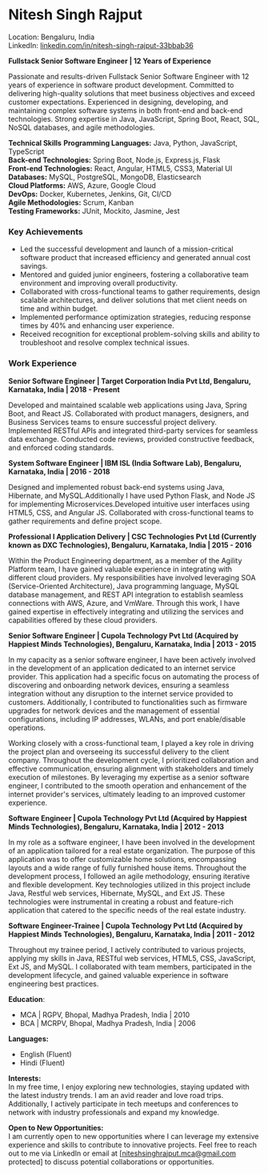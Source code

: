 
# Nitesh Singh Rajput
  Location: Bengaluru, India <br/>
  LinkedIn: [linkedin.com/in/nitesh-singh-rajput-33bbab36](https://www.linkedin.com/in/nitesh-singh-rajput-33bbab36/)

**Fullstack Senior Software Engineer | 12 Years of Experience**
<p>Passionate and results-driven Fullstack Senior Software Engineer with 12 years of experience in software product development. Committed to 
delivering high-quality solutions that meet business objectives and exceed customer expectations. Experienced in designing, developing, and 
maintaining complex software systems in both front-end and back-end technologies. Strong expertise in Java, JavaScript, Spring Boot, React, 
SQL, NoSQL databases, and agile methodologies.</p>

**Technical Skills**
**Programming Languages:** Java, Python, JavaScript, TypeScript <br/>
**Back-end Technologies:** Spring Boot, Node.js, Express.js, Flask <br/>
**Front-end Technologies:** React, Angular, HTML5, CSS3, Material UI <br/>
**Databases:** MySQL, PostgreSQL, MongoDB, Elasticsearch <br/>
**Cloud Platforms:** AWS, Azure, Google Cloud <br/>
**DevOps:** Docker, Kubernetes, Jenkins, Git, CI/CD <br/>
**Agile Methodologies:** Scrum, Kanban <br/>
**Testing Frameworks:** JUnit, Mockito, Jasmine, Jest

### Key Achievements
- Led the successful development and launch of a mission-critical software product that increased efficiency and generated annual cost savings.
- Mentored and guided junior engineers, fostering a collaborative team environment and improving overall productivity.
- Collaborated with cross-functional teams to gather requirements, design scalable architectures, and deliver solutions that met client needs on time and within budget.
- Implemented performance optimization strategies, reducing response times by 40% and enhancing user experience.
- Received recognition for exceptional problem-solving skills and ability to troubleshoot and resolve complex technical issues.

### Work Experience
**Senior Software Engineer | Target Corporation India Pvt Ltd, Bengaluru, Karnataka, India | 2018 - Present**

Developed and maintained scalable web applications using Java, Spring Boot, and React JS.
Collaborated with product managers, designers, and Business Services teams to ensure successful project delivery.
Implemented RESTful APIs and integrated third-party services for seamless data exchange.
Conducted code reviews, provided constructive feedback, and enforced coding standards.

**System Software Engineer | IBM ISL (India Software Lab), Bengaluru, Karnataka, India | 2016 - 2018**

Designed and implemented robust back-end systems using Java, Hibernate, and MySQL.Additionally I have used Python Flask, and Node JS 
for implementing Microservices.Developed intuitive user interfaces using HTML5, CSS, and Angular JS.
Collaborated with cross-functional teams to gather requirements and define project scope.

**Professional I Application Delivery | CSC Technologies Pvt Ltd (Currently known as DXC Technologies), Bengaluru, Karnataka, India | 2015 - 2016**

Within the Product Engineering department, as a member of the Agility Platform team, I have gained valuable experience in integrating 
with different cloud providers. My responsibilities have involved leveraging SOA (Service-Oriented Architecture), Java programming language, 
MySQL database management, and REST API integration to establish seamless connections with AWS, Azure, and VmWare. Through this work, 
I have gained expertise in effectively integrating and utilizing the services and capabilities offered by these cloud providers.

**Senior Software Engineer | Cupola Technology Pvt Ltd (Acquired by Happiest Minds Technologies), Bengaluru, Karnataka, India | 2013 - 2015**

In my capacity as a senior software engineer, I have been actively involved in the development of an application dedicated to an internet 
service provider. This application had a specific focus on automating the process of discovering and onboarding network devices, ensuring a 
seamless integration without any disruption to the internet service provided to customers. Additionally, I contributed to functionalities
such as firmware upgrades for network devices and the management of essential configurations, including IP addresses, WLANs, and port 
enable/disable operations.

Working closely with a cross-functional team, I played a key role in driving the project plan and overseeing its successful delivery to the client company. Throughout the development cycle, I prioritized collaboration and effective communication, ensuring alignment with stakeholders and timely execution of milestones. By leveraging my expertise as a senior software engineer, I contributed to the smooth operation and enhancement of the internet provider's services, ultimately leading to an improved customer experience.

**Software Engineer | Cupola Technology Pvt Ltd (Acquired by Happiest Minds Technologies), Bengaluru, Karnataka, India | 2012 - 2013**

In my role as a software engineer, I have been involved in the development of an application tailored for a real estate organization. 
The purpose of this application was to offer customizable home solutions, encompassing layouts and a wide range of fully furnished house 
items. Throughout the development process, I followed an agile methodology, ensuring iterative and flexible development. Key technologies 
utilized in this project include Java, Restful web services, Hibernate, MySQL, and Ext JS. These technologies were instrumental in 
creating a robust and feature-rich application that catered to the specific needs of the real estate industry. 

**Software Engineer-Trainee | Cupola Technology Pvt Ltd (Acquired by Happiest Minds Technologies), Bengaluru, Karnataka, India | 2011 - 2012**

Throughout my trainee period, I actively contributed to various projects, applying my skills in Java, RESTful web services, HTML5, CSS, JavaScript, Ext JS, and MySQL. 
I collaborated with team members, participated in the development lifecycle, and gained valuable experience in software engineering best 
practices.


**Education**:<br/>
- MCA | RGPV, Bhopal, Madhya Pradesh, India | 2010
- BCA | MCRPV, Bhopal, Madhya Pradesh, India | 2006

**Languages:** <br/>
- English (Fluent)
- Hindi (Fluent)

**Interests:** <br/>
In my free time, I enjoy exploring new technologies, staying updated with the latest industry trends. I am an avid reader and love road 
trips. Additionally, I actively participate in tech meetups and conferences to network with industry professionals and expand my knowledge.

**Open to New Opportunities:** <br/>
I am currently open to new opportunities where I can leverage my extensive experience and skills to contribute to innovative projects. 
Feel free to reach out to me via LinkedIn or email at [niteshsinghrajput.mca@gmail.com protected] to discuss potential collaborations or 
opportunities.

<!--
**niteshsinghrajput/niteshsinghrajput** is a ✨ _special_ ✨ repository because its `README.md` (this file) appears on your GitHub profile.

Here are some ideas to get you started:

- 🔭 I’m currently working on ...
- 🌱 I’m currently learning ...
- 👯 I’m looking to collaborate on ...
- 🤔 I’m looking for help with ...
- 💬 Ask me about ...
- 📫 How to reach me: ...
- 😄 Pronouns: ...
- ⚡ Fun fact: ...
-->

